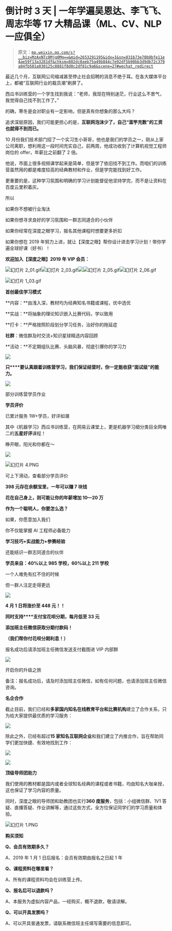 # 倒计时 3 天 | 一年学遍吴恩达、李飞飞、周志华等 17 大精品课（ML、CV、NLP 一应俱全）

> 原文：[`mp.weixin.qq.com/s?__biz=MzAxNTc0Mjg0Mg==&mid=2653291195&idx=1&sn=831b73e70b9bfe11e4ae59f13a3281df&chksm=802dc0aeb75a49b844c7e92df5b90bb3d9db72c379a84fb501a030125c8881f8d0c2df81c9a6&scene=27#wechat_redirect`](http://mp.weixin.qq.com/s?__biz=MzAxNTc0Mjg0Mg==&mid=2653291195&idx=1&sn=831b73e70b9bfe11e4ae59f13a3281df&chksm=802dc0aeb75a49b844c7e92df5b90bb3d9db72c379a84fb501a030125c8881f8d0c2df81c9a6&scene=27#wechat_redirect)

最近几个月，互联网公司缩减甚至停止社会招聘的消息不绝于耳。在各大媒体平台上，都被“互联网行业的裁员潮”刷屏了。

西瓜书训练营的一个学生找到我说：“老师，我现在特别迷茫，行业这么不景气，我觉得自己找不到工作了。”

的确，寒冬是会对职业有一定影响，但是真有你想象的那么大吗？

追求深层原因，我们可能更担心的是，**互联网泡沫少了，自己“滥竽充数”的工资也就得不到而已。**

10 月份我们技术部门招了一个实习生小哥哥，他也是我们的学员之一，刚从上家公司离职，想利用这一段时间充实自己，前两周，他成功收到了计算机视觉工程师岗位的 offer，年薪比之前翻了 2 倍。

他说，市面上很多视频课学起来是简单，但是学了依旧找不到工作。而咱们的训练营虽然用的都是难度较高的经典教材和作业，但是学完能找到好工作。 

更重要的是，这种学习氛围和明确的学习计划能督促他坚持学完，而不是让资料在百度云里积着灰。

所以

如果你不想被行业淘汰

如果你想寻求良好的学习氛围和一群志同道合的小伙伴

如果你经常在深度之眼学习，报名其他课程时想要更多折扣

如果你想在 2019 年努力上进，就让【深度之眼】帮你设计进击学习计划！带你学遍全球好课（好书）！

**欢迎加入【深度之眼】2019 年 VIP 会员：**

![](img/7c6b86062b61bc140b42e16efa4f3fe4.png "幻灯片 2_01.gif")![](img/e7053f8a56178784c9fb43704a4ef7f7.png "幻灯片 2_03.gif")![](img/9b8f6da3f1001a82f19a551bb73b4800.png)![](img/35398b077a2276c2e50c691b712ed2d9.png "幻灯片 2_05.gif")![](img/58fbe1e35a93a2030484ae81379f7a2d.png "幻灯片 2_06.gif")

![](img/27a22a74020992ae3f97d03373db900b.png "幻灯片 1_03.gif")

**首创最佳学习模式**

**内容：**由浅入深，教材均为经典知名书籍或课程，优中选优

**实战：**将抽象的理论知识嵌入比赛代码，学以致用

**打卡：**严格按照阶段划分学习任务，治好你的拖延症

**社群**：微信群及时交流+知识星球精选内容回顾

**活动：**不定期组队比赛、头脑风暴，彻底引爆你的学习力

![](img/c84bd6f5f76742b95d48da06ded6d4e8.png)

**只****要认真跟着训练营学习，我们保证结营时，你一定能收获“面试级”的能力。**

![](img/eca10038f5889068e7720d5d404d91d1.png)

部分训练营学员作业

**学员评价**

已累计服务 1W+学员，好评如潮

其中《机器学习》西瓜书训练营，在网易云课堂上，更是机器学习细分类目全网唯二的**五星好评**课程！

睁开眼，阳光和你都在～

![](img/14287617c7c15540c36a4ebbc1de581d.png)

![](img/0c1cfcac919cce3d190ebd72b5ba7dec.png "幻灯片 4.PNG")

可上下滑动，查看部分学员评价

**398 元存在余额宝里，一年可以赚 7 块钱** 

**花在自己身上，则可能让你的年薪增加 10—20 万**

**作为一个聪明人，你要怎么选？**

如果，你愿意加入我们

你不仅能掌握 AI 工程师必备能力

**学习技巧+实战能力+参赛****经****验**

还能结识一群志同道合的伙伴

**学员来自：40%以上 985 学校，60%以上 211 学校**

一个人难免有扛不住的时候 

但一群人注定走得更远

![](img/7e70b045ff80a8a4a766f3d1df2ca614.png)

**4 月 1 日将涨价至 448 元！！**

**同时支持****支付宝花呗分期，每月低至 33 元**

**添加班主任微信获取分期付款码！**

**（我们帮你付花呗分期利息！）**

报名成功后请添加班主任微信发送支付截图进 VIP 内部群

![](img/81e31cbd778812fe78851342245160f0.png)

开启你的升级之旅

备注：报名成功后，请及时添加班主任微信，如有任何问题，也请添加班主任微信咨询。

**名企合作**

截止目前，我们已经和**多家国内知名在线教育平台和比赛机构**建立了合作关系，只为给大家提供最优质的学习服务：

![](img/f187da9ceedf174c554d25dc83de5156.png)

除此之外，已经有超过**15 家知名互联网企业**和我们建立了内推合作，旨在帮助同学们更加快捷、有效地找到工作： 

![](img/29f2777b65cf027e0a59f3e6f139d43a.png)

![](img/c570fc24cefcfaec1f2a02ba4ef651d3.png)

**顶级导师团助力**

我们使用的教材都是国内或者全球知名经典的课程或者书籍，均由知名大咖亲授，这也保证了学习内容的质量。 

同时，深度之眼的导师团和助教团也实行**360 度服务**，包括：小组微信群、1V1 答疑、直播答疑、作业讲解等，通过这些方式，全方位保证同学们的学习质量和体验。

![](img/0da168273fb36a54f9775ba7dde80bd6.png "幻灯片 1.PNG")

**购买须知**

**Q、会员有效期多久？**

A、2019 年 1 月 1 日后报名：会员有效期由报名之日起 1 年

**Q、课程资料在哪里看？**

A、所有的课程资料均会在训练营上传。

**Q、报名后可以退款吗？**

A、本服务为虚拟内容产品，一经购买，概不退款，敬请谅解。

**Q、可以开具发票吗？**

A、可以开具普通发票，请联系微信班主任填写需要的信息即可。